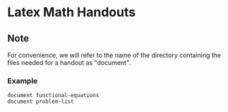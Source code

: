 # Latex Math Handouts

## Note

For convenience, we will refer to the name of the directory containing the files needed for a handout as "document".

### Example

    document functional-equations
    document problem-list
